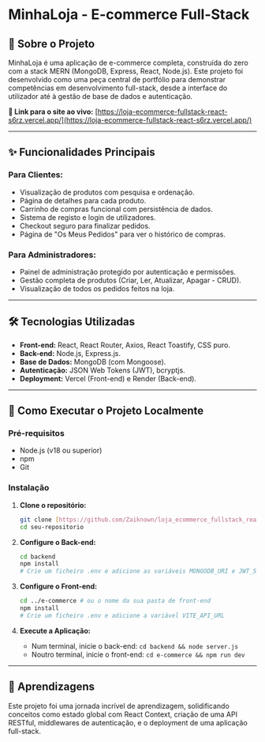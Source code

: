 # MinhaLoja - E-commerce Full-Stack


## 📖 Sobre o Projeto

MinhaLoja é uma aplicação de e-commerce completa, construída do zero com a stack MERN (MongoDB, Express, React, Node.js). Este projeto foi desenvolvido como uma peça central de portfólio para demonstrar competências em desenvolvimento full-stack, desde a interface do utilizador até à gestão de base de dados e autenticação.

**🔗 Link para o site ao vivo:** [https://loja-ecommerce-fullstack-react-s6rz.vercel.app/](https://loja-ecommerce-fullstack-react-s6rz.vercel.app/)

---

## ✨ Funcionalidades Principais

### Para Clientes:
-   Visualização de produtos com pesquisa e ordenação.
-   Página de detalhes para cada produto.
-   Carrinho de compras funcional com persistência de dados.
-   Sistema de registo e login de utilizadores.
-   Checkout seguro para finalizar pedidos.
-   Página de "Os Meus Pedidos" para ver o histórico de compras.

### Para Administradores:
-   Painel de administração protegido por autenticação e permissões.
-   Gestão completa de produtos (Criar, Ler, Atualizar, Apagar - CRUD).
-   Visualização de todos os pedidos feitos na loja.

---

## 🛠️ Tecnologias Utilizadas

-   **Front-end:** React, React Router, Axios, React Toastify, CSS puro.
-   **Back-end:** Node.js, Express.js.
-   **Base de Dados:** MongoDB (com Mongoose).
-   **Autenticação:** JSON Web Tokens (JWT), bcryptjs.
-   **Deployment:** Vercel (Front-end) e Render (Back-end).

---

## 🚀 Como Executar o Projeto Localmente

### Pré-requisitos
-   Node.js (v18 ou superior)
-   npm
-   Git

### Instalação

1.  **Clone o repositório:**
    ```bash
    git clone [https://github.com/Zaiknown/loja_ecommerce_fullstack_react](https://github.com/Zaiknown/loja_ecommerce_fullstack_react)
    cd seu-repositorio
    ```

2.  **Configure o Back-end:**
    ```bash
    cd backend
    npm install
    # Crie um ficheiro .env e adicione as variáveis MONGODB_URI e JWT_SECRET
    ```

3.  **Configure o Front-end:**
    ```bash
    cd ../e-commerce # ou o nome da sua pasta de front-end
    npm install
    # Crie um ficheiro .env e adicione a variável VITE_API_URL
    ```

4.  **Execute a Aplicação:**
    * Num terminal, inicie o back-end: `cd backend && node server.js`
    * Noutro terminal, inicie o front-end: `cd e-commerce && npm run dev`

---

## 📝 Aprendizagens

Este projeto foi uma jornada incrível de aprendizagem, solidificando conceitos como estado global com React Context, criação de uma API RESTful, middlewares de autenticação, e o deployment de uma aplicação full-stack.